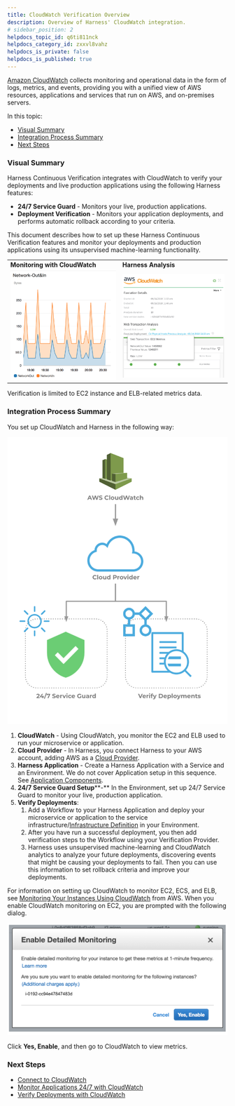 ```yaml
---
title: CloudWatch Verification Overview
description: Overview of Harness' CloudWatch integration.
# sidebar_position: 2
helpdocs_topic_id: q6ti811nck
helpdocs_category_id: zxxvl8vahz
helpdocs_is_private: false
helpdocs_is_published: true
---
```


[Amazon CloudWatch](https://aws.amazon.com/cloudwatch/) collects monitoring and operational data in the form of logs, metrics, and events, providing you with a unified view of AWS resources, applications and services that run on AWS, and on-premises servers.

In this topic:

* [Visual Summary](#visual_summary)
* [Integration Process Summary](#anchor_1)
* [Next Steps](#next_steps)


### Visual Summary

Harness Continuous Verification integrates with CloudWatch to verify your deployments and live production applications using the following Harness features:

* **24/7 Service Guard** - Monitors your live, production applications.
* **Deployment Verification** - Monitors your application deployments, and performs automatic rollback according to your criteria.

This document describes how to set up these Harness Continuous Verification features and monitor your deployments and production applications using its unsupervised machine-learning functionality.

|  |  |
| --- | --- |
| **Monitoring with CloudWatch** | **Harness Analysis** |
| ![](./static/cloudwatch-left.png) | ![](./static/cloudwatch-right.png) |

Verification is limited to EC2 instance and ELB-related metrics data.
### Integration Process Summary

You set up CloudWatch and Harness in the following way:

![](./static/cloud-watch-verification-overview-33.png)

1. **CloudWatch** - Using CloudWatch, you monitor the EC2 and ELB used to run your microservice or application.
2. **Cloud Provider** - In Harness, you connect Harness to your AWS account, adding AWS as a [Cloud Provider](https://docs.harness.io/article/whwnovprrb-infrastructure-providers).
3. **Harness Application** - Create a Harness Application with a Service and an Environment. We do not cover Application setup in this sequence. See [Application Components](../../../model-cd-pipeline/applications/application-configuration.md).
4. **​24/7 Service Guard Setup****-** In the Environment, set up 24/7 Service Guard to monitor your live, production application.
5. ​**Verify Deployments**:
	1. Add a Workflow to your Harness Application and deploy your microservice or application to the service infrastructure/[Infrastructure Definition](../../../model-cd-pipeline/environments/environment-configuration.md#add-an-infrastructure-definition) in your Environment.
	2. After you have run a successful deployment, you then add verification steps to the Workflow using your Verification Provider.
	3. Harness uses unsupervised machine-learning and CloudWatch analytics to analyze your future deployments, discovering events that might be causing your deployments to fail. Then you can use this information to set rollback criteria and improve your deployments.

For information on setting up CloudWatch to monitor EC2, ECS, and ELB, see [Monitoring Your Instances Using CloudWatch](https://docs.aws.amazon.com/AWSEC2/latest/UserGuide/using-cloudwatch.html) from AWS. When you enable CloudWatch monitoring on EC2, you are prompted with the following dialog.

![](./static/cloud-watch-verification-overview-34.png)

Click **Yes, Enable**, and then go to CloudWatch to view metrics.


### Next Steps

* [Connect to CloudWatch](../../cloud-watch-verification/cloud-watch-connection-setup.md)
* [Monitor Applications 24/7 with CloudWatch](../../cloud-watch-verification/2-24-7-service-guard-for-cloud-watch.md)
* [Verify Deployments with CloudWatch](../../cloud-watch-verification/3-verify-deployments-with-cloud-watch.md)

